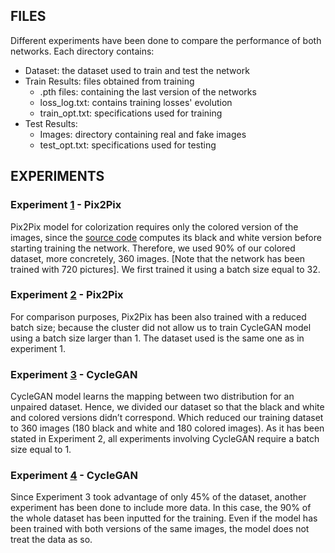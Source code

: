 ## FILES 
Different experiments have been done to compare the performance of both networks.
Each directory contains:
- Dataset: the dataset used to train and test the network
- Train Results: files obtained from training
  - .pth files: containing the last version of the networks
  - loss_log.txt: contains training losses' evolution
  - train_opt.txt: specifications used for training
- Test Results: 
  - Images: directory containing real and fake images
  - test_opt.txt: specifications used for testing

## EXPERIMENTS
### Experiment [1](https://github.com/marilenabudan/Colorization_Pix2Pix_CycleGAN/tree/master/Experiments/Experiment1) - Pix2Pix
Pix2Pix model for colorization requires only the colored version of the images, since the [source code](https://github.com/marilenabudan/Colorization_Pix2Pix_CycleGAN/tree/master/Source%20Code) computes its black and white version before starting training the network. Therefore, we used 90% of our colored dataset, more concretely, 360 images. [Note that the network has been trained with 720 pictures]. 
We first trained it using a batch size equal to 32. 

### Experiment [2](https://github.com/marilenabudan/Colorization_Pix2Pix_CycleGAN/tree/master/Experiments/Experiment2) - Pix2Pix
For comparison purposes, Pix2Pix has been also trained with a reduced batch size; because the cluster did not allow us to train CycleGAN model using a batch size larger than 1. The dataset used is the same one as in experiment 1. 

### Experiment [3](https://github.com/marilenabudan/Colorization_Pix2Pix_CycleGAN/tree/master/Experiments/Experiment3) - CycleGAN
CycleGAN model learns the mapping between two distribution for an unpaired dataset. Hence, we divided our dataset so that the black and white and colored versions didn’t correspond. Which reduced our training dataset to 360 images (180 black and white and 180 colored images). 
As it has been stated in Experiment 2, all experiments involving CycleGAN require a batch size equal to 1. 

### Experiment [4](https://github.com/marilenabudan/Colorization_Pix2Pix_CycleGAN/tree/master/Experiments/Experiment4) - CycleGAN
Since Experiment 3 took advantage of only 45% of the dataset, another experiment has been done to include more data. In this case, the 90% of the whole dataset has been inputted for the training. Even if the model has been trained with both versions of the same images, the model does not treat the data as so. 
